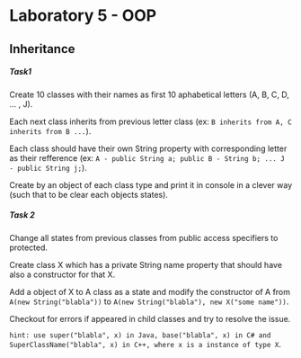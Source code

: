 # Laboratory 5 - OOP

## Inheritance

##### Task1

Create 10 classes with their names as first 10 aphabetical letters (A, B, C, D, ... , J).

Each next class inherits from previous letter class (ex: `B inherits from A, C inherits from B ...`).

Each class should have their own String property with corresponding letter as their refference (ex: `A - public String a; public B - String b; ... J - public String j;`).

Create by an object of each class type and print it in console in a clever way (such that to be clear each objects states).

##### Task 2 

Change all states from previous classes from public access specifiers to protected.

Create class X which has a private String name property that should have also a constructor for that X.

Add a object of X to A class as a state and modify the constructor of A from `A(new String("blabla"))` to `A(new String("blabla"), new X("some name"))`.

Checkout for errors if appeared in child classes and try to resolve the issue.

`hint: use super("blabla", x) in Java, base("blabla", x) in C# and SuperClassName("blabla", x) in C++, where x is a instance of type X`.